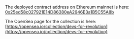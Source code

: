 The deployed contract address on Ethereum mainnet is here: [0x25ed58c027921E14D86380eA2646E3a1B5C55A8b](https://etherscan.io/address/0x25ed58c027921e14d86380ea2646e3a1b5c55a8b)

The OpenSea page for the collection is here: [https://opensea.io/collection/devs-for-revolution](https://opensea.io/collection/devs-for-revolution)